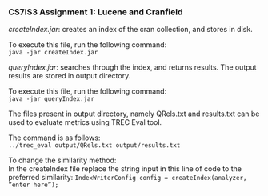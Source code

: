 ### CS7IS3 Assignment 1: Lucene and Cranfield

*createIndex.jar*: creates an index of the cran collection, and stores in disk.

To execute this file, run the following command:<br/>
```java -jar createIndex.jar```

*queryIndex.jar*: searches through the index, and returns results. The output results are stored in output directory.

To execute this file, run the following command:<br/>
```java -jar queryIndex.jar```

The files present in output directory, namely QRels.txt and results.txt can be used to evaluate metrics using TREC Eval tool.<br/>

The command is as follows:<br/>
```../trec_eval output/QRels.txt output/results.txt```


To change the similarity method:<br/>
In the createIndex file replace the string input in this line of
code to the preferred similarity:
```IndexWriterConfig config = createIndex(analyzer, ”enter here”);```

